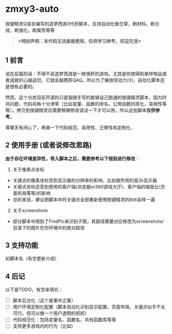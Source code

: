 # zmxy3-auto

按键精灵Q语言编写的造梦西游3代肝脚本，支持自动化做日常，刷材料，刷合成，刷强化，刷属性等等

> **⭐特别声明：本代码无法直接使用，仅供学习参考，欢迎交流⭐**

## 1 前言

说在前面的话：不得不说造梦西游是一款很肝的游戏，尤其是你想得到某样物品或者成就的心越迫切，它就会越费肝QAQ。所以为了解放劳动力(X)，自动化脚本还是很有必要的。

然而，这个仓库目前开源的只是我随手写的能够自己跑通的按键精灵脚本，因为时间问题，代码风格十分潦草（比如变量、函数的命名，公用函数的库化，易用性等等）。拷贝到按键精灵后需要稍微修改调试一下才可以用，所以这些脚本**仅供参考**。

等哪天有闲心了，再做一下代码规范、易用性、迁移性和定制化..


## 2 使用手册 (或者说修改思路)

**由于存在环境差异性，导入脚本之后，需要参考以下规则进行修改**：

1. 关于像素点坐标

- 关键点的像素坐标受到显示器的分辨率的影响，比如我所用的是2k显示器
- 关键点坐标还受到使用的客户端(浏览器or360游戏大厅)、客户端的缩放比(页面布局等等)的影响
- 总的来说，建议把脚本中的关键点全部重新使用按键精灵的`抓抓`采样一遍

2. 关于screenshots

- 部分脚本中用到了FindPic来识别子图，其路径需要对应修改为screenshots/目录下的图片在你环境中的绝对路径

## 3 支持功能

如脚本名（有空更新介绍）

## 4 后记

以下是TODO，有空来填坑：

- [ ] 脚本后台化（这个是重中之重）
- [ ] 用户环境定制化配置（脚本自动化识别显示配置，页面布局。关键点似乎不太可行。但可以做一个用户透明的抓抓）
- [ ] 代码规范化：包括变量名、函数名、共有函数库等等
- [ ] 支持更多游戏内的行为（比如）